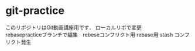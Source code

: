 # git-practice
このリポジトリはGit動画講座用です．
ローカルリポで変更  
rebasepracticeブランチで編集　rebeseコンフリクト用
rebase用
stash コンフリクト発生